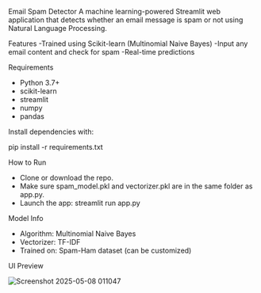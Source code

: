 Email Spam Detector
A machine learning-powered Streamlit web application that detects whether an email message is spam or not using Natural Language Processing.

Features
-Trained using Scikit-learn (Multinomial Naive Bayes)
-Input any email content and check for spam
-Real-time predictions

Requirements
- Python 3.7+
- scikit-learn
- streamlit
- numpy
- pandas

Install dependencies with:

   pip install -r requirements.txt

How to Run
- Clone or download the repo.
- Make sure spam_model.pkl and vectorizer.pkl are in the same folder as app.py.
- Launch the app:
   streamlit run app.py

Model Info
- Algorithm: Multinomial Naive Bayes
- Vectorizer: TF-IDF
- Trained on: Spam-Ham dataset (can be customized)

UI Preview

![Screenshot 2025-05-08 011047](https://github.com/user-attachments/assets/83bc075d-0af0-4005-ab07-bef5e428f03a)



